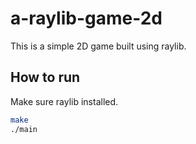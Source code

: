 # a-raylib-game-2d

This is a simple 2D game built using raylib.

## How to run

Make sure raylib installed.

```bash
make
./main
```